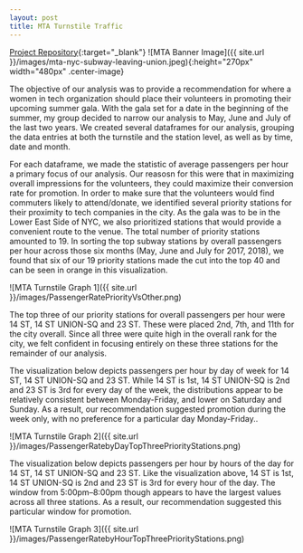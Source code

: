 ```yaml
---
layout: post
title: MTA Turnstile Traffic
---
```


[Project Repository](https://github.com/cyaris/Benson-Project){:target="_blank"}
![MTA Banner Image]({{ site.url }}/images/mta-nyc-subway-leaving-union.jpeg){:height="270px" width="480px" .center-image}

The objective of our analysis was to provide a recommendation for where a women in tech organization should place their volunteers in promoting their upcoming summer gala. With the gala set for a date in the beginning of the summer, my group decided to narrow our analysis to May, June and July of the last two years. We created several dataframes for our analysis, grouping the data entries at both the turnstile and the station level, as well as by time, date and month.

For each dataframe, we made the statistic of average passengers per hour a primary focus of our analysis. Our reasosn for this were that in maximizing overall impressions for the volunteers, they could maximize their conversion rate for promotion. In order to make sure that the volunteers would find commuters likely to attend/donate, we identified several priority stations for their proximity to tech companies in the city. As the gala was to be in the Lower East Side of NYC, we also prioritized stations that would provide a convenient route to the venue. The total number of priority stations amounted to 19. In sorting the top subway stations by overall passengers per hour across those six months (May, June and July for 2017, 2018), we found that six of our 19 priority stations made the cut into the top 40 and can be seen in orange in this visualization.

![MTA Turnstile Graph 1]({{ site.url }}/images/PassengerRatePriorityVsOther.png)

The top three of our priority stations for overall passengers per hour were 14 ST, 14 ST UNION-SQ and 23 ST. These were placed 2nd, 7th, and 11th for the city overall. Since all three were quite high in the overall rank for the city, we felt confident in focusing entirely on these three stations for the remainder of our analysis.

The visualization below depicts passengers per hour by day of week for 14 ST, 14 ST UNION-SQ and 23 ST. While 14 ST is 1st, 14 ST UNION-SQ is 2nd and 23 ST is 3rd for every day of the week, the distributions appear to be relatively consistent between Monday-Friday, and lower on Saturday and Sunday. As a result, our recommendation suggested promotion during the week only, with no preference for a particular day Monday-Friday..

![MTA Turnstile Graph 2]({{ site.url }}/images/PassengerRatebyDayTopThreePriorityStations.png)

The visualization below depicts passengers per hour by hours of the day for 14 ST, 14 ST UNION-SQ and 23 ST. Like the visualization above, 14 ST is 1st, 14 ST UNION-SQ is 2nd and 23 ST is 3rd for every hour of the day. The window from 5:00pm–8:00pm though appears to have the largest values across all three stations. As a result, our recommendation suggested this particular window for promotion.

![MTA Turnstile Graph 3]({{ site.url }}/images/PassengerRatebyHourTopThreePriorityStations.png)
